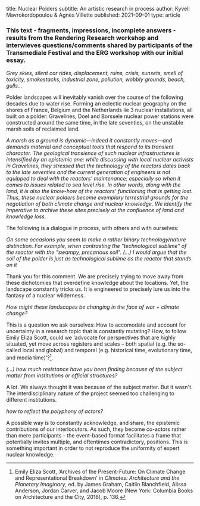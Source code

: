 ﻿title: Nuclear Polders
subtitle: An artistic research in process
author: Kyveli Mavrokordopoulou & Agnès Villette
published: 2021-09-01
type: article





<h3>This text - fragments, impressions, incomplete answers - results from the Rendering Research workshop and interwieves questions/comments shared by participants of the Transmediale Festival and the ERG workshop with our initial essay.</h3>

*Grey skies, silent car rides, displacement, ruins, crisis, sunsets, smell of toxicity, smokestacks, industrial zone, pollution, wobbly grounds, beach, gulls...*

Polder landscapes will inevitably vanish over the course of the following decades due to water rise. Forming an eclectic nuclear geography on the shores of France, Belgium and the Netherlands lie 3 nuclear installations, all built on a polder: Gravelines, Doel and Borssele nuclear power stations were constructed around the same time, in the late seventies, on the unstable marsh soils of reclaimed land.

*A marsh as a ground is dynamic—indeed it constantly moves—and demands material and conceptual tools that respond to its transient character. The geological transience of such nuclear infrastructures is intensified by an epistemic one: while discussing with local nuclear activists in Gravelines, they stressed that the technology of the reactors dates back to the late seventies and the current generation of engineers is not equipped to deal with the reactors’ maintenance; especially so when it comes to issues related to sea level rise. In other words, along with the land, it is also the know-how of the reactors’ functioning that is getting lost. Thus, these nuclear polders become exemplary terrestrial grounds for the negotiation of both climate change and nuclear knowledge. We identify the imperative to archive these sites precisely at the confluence of land and knowledge loss.*

The following is a dialogue in process, with others and with ourselves:

*On some occasions you seem to make a rather binary technology/nature distinction. For example, when contrasting the "technological sublime" of the reactor with the "swampy, precarious soil". (...) I would argue that the soil of the polder is just as technological sublime as the reactor that stands on it*

Thank you for this comment. We are precisely trying to move away from these dichotomies that overdefine knowledge about the locations. Yet, the landscape constantly tricks us. It is engineered to precisely lure us into the fantasy of a nuclear wilderness. 

*How might these landscapes be changing in the face of war + climate change?*

This is a question we ask ourselves: How to accomodate and account for uncertainty in a research topic that is constantly mutating? How, to follow Emily Eliza Scott, could we ‘advocate for perspectives that are highly situated, yet move across registers and scales – both spatial (e.g. the so-called local and global) and temporal (e.g. historical time, evolutionary time, and media time)’?[^1].
 
 [^1]: Emily Eliza Scott, ‘Archives of the Present-Future: On Climate Change and Representational Breakdown’ in _Climates: Architecture and the Planetary Imaginary_, ed. by James Graham, Caitlin Blanchfield, Alissa Anderson, Jordan Carver, and Jacob Moore (New York: Columbia Books on Architecture and the City, 2016), p. 136.

*(...) how much resistance have you been finding because of the subject matter from institutions or official structures?*

A lot. We always thought it was because of the subject matter. But it wasn't. The interdisciplinary nature of the project seemed too challenging to different institutions.

*how to reflect the polyphony of actors?*

A possible way is to constantly acknowledge, and share, the epistemic contributions of our interlocutors. As such, they become co-actors rather than mere participants - the event-based format facilitates a frame that potentially invites multiple, and oftentimes contradictory, positions. This is something important in order to not reproduce the uniformity of expert nuclear knowledge.  
